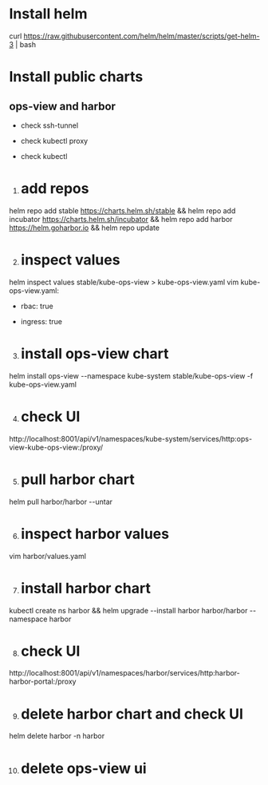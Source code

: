 # Install helm

curl https://raw.githubusercontent.com/helm/helm/master/scripts/get-helm-3 | bash

# Install public charts

## ops-view and harbor

- check ssh-tunnel

- check kubectl proxy

- check kubectl

1. # add repos
helm repo add stable https://charts.helm.sh/stable &&
helm repo add incubator https://charts.helm.sh/incubator &&
helm repo add harbor https://helm.goharbor.io &&
helm repo update

2. # inspect values
helm inspect values stable/kube-ops-view > kube-ops-view.yaml
vim kube-ops-view.yaml:

- rbac: true

- ingress: true

3. # install ops-view chart
helm install ops-view --namespace kube-system stable/kube-ops-view -f kube-ops-view.yaml

4. # check UI
http://localhost:8001/api/v1/namespaces/kube-system/services/http:ops-view-kube-ops-view:/proxy/

5. # pull harbor chart
helm pull harbor/harbor --untar

6. # inspect harbor values
vim harbor/values.yaml

7. # install harbor chart
kubectl create ns harbor &&
helm upgrade --install harbor harbor/harbor --namespace harbor

8. # check UI
http://localhost:8001/api/v1/namespaces/harbor/services/http:harbor-harbor-portal:/proxy

9. # delete harbor chart and check UI
helm delete harbor -n harbor

10. # delete ops-view ui
<!-- helm delete ops-view -n kube-system -->